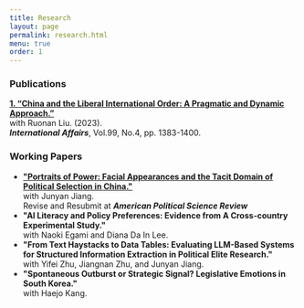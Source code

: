 ```yaml
---
title: Research
layout: page
permalink: research.html
menu: true
order: 1
---
```

<h3>Publications</h3>
<p>
    <a href="https://academic.oup.com/ia/article-abstract/99/4/1383/7216720?redirectedFrom=fulltext" target="_blank">
        <strong>1. “China and the Liberal International Order: A Pragmatic and Dynamic Approach.”</strong>
    </a><br>
    with Ruonan Liu. (2023).<br>
    <em><strong>International Affairs</strong></em>, Vol.99, No.4, pp. 1383-1400.
</p>

<h3>Working Papers</h3>
<ul>
    <li>
        <a href="/assets/pdfs/JiangYang_Face.pdf" target="_blank">
            <strong>"Portraits of Power: Facial Appearances and the Tacit Domain of Political Selection in China."</strong>
        </a><br>
        with Junyan Jiang. <br>
        Revise and Resubmit at <strong><em>American Political Science Review</em></strong>
    </li>
    <li><strong>"AI Literacy and Policy Preferences: Evidence from A Cross-country Experimental Study."</strong><br>
    with Naoki Egami and Diana Da In Lee.</li>
    <li><strong>"From Text Haystacks to Data Tables: Evaluating LLM-Based Systems for Structured Information Extraction in Political Elite Research."</strong><br>
    with Yifei Zhu, Jiangnan Zhu, and Junyan Jiang.</li>
    <li><strong>"Spontaneous Outburst or Strategic Signal? Legislative Emotions in South Korea."</strong><br>
    with Haejo Kang.</li>
</ul>